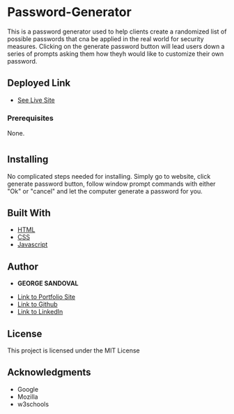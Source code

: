# Password-Generator

This is a password generator used to help clients create a randomized list of possible passwords that cna be applied in the real world for security measures. Clicking on the generate password button will lead users down a series of prompts asking them how theyh would like to customize their own password.

## Deployed Link

* [See Live Site](https://gsandoval09.github.io/Password-Generator/)

### Prerequisites

None. 
#
## Installing

No complicated steps needed for installing. Simply go to website, click generate password button, follow window prompt commands with either "Ok" or "cancel" and let the computer generate a password for you.


## Built With

* [HTML](https://developer.mozilla.org/en-US/docs/Web/HTML)
* [CSS](https://developer.mozilla.org/en-US/docs/Web/CSS)
* [Javascript](https://developer.mozilla.org/en-US/docs/Web/JavaScript)

## Author

* **GEORGE SANDOVAL** 

- [Link to Portfolio Site](https://gsandoval09.github.io/Professional-portfolio/)
- [Link to Github](https://gsandoval09.github.io/Password-Generator/)
- [Link to LinkedIn](https://www.linkedin.com/in/george-sandoval-4467641b3)


## License

This project is licensed under the MIT License 

## Acknowledgments

* Google
* Mozilla
* w3schools

